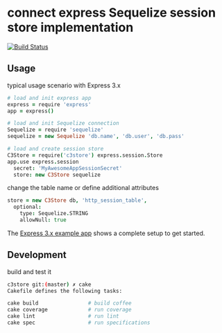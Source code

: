 # connect express Sequelize session store implementation

[![Build Status](https://travis-ci.org/dgf/c3store.png)](https://travis-ci.org/dgf/c3store/)

## Usage

typical usage scenario with Express 3.x

```coffeescript
# load and init express app
express = require 'express'
app = express()

# load and init Sequelize connection
Sequelize = require 'sequelize'
sequelize = new Sequelize 'db.name', 'db.user', 'db.pass'

# load and create session store
C3Store = require('c3store') express.session.Store
app.use express.session
  secret: 'MyAwesomeAppSessionSecret'
  store: new C3Store sequelize
```

change the table name or define additional attributes

```coffeescript
store = new C3Store db, 'http_session_table',
  optional:
    type: Sequelize.STRING
    allowNull: true
```

The [Express 3.x example app](https://github.com/dgf/c3store/blob/master/example/express3/app.coffee)
shows a complete setup to get started.

## Development

build and test it

```sh
c3store git:(master) ✗ cake
Cakefile defines the following tasks:

cake build                # build coffee
cake coverage             # run coverage
cake lint                 # run lint
cake spec                 # run specifications
```

